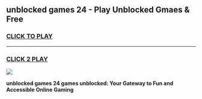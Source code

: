
## unblocked games 24 - Play Unblocked Gmaes & Free
<h3>
<a href="https://premium.freeplayer.one?title=unblocked_games_24&ref=19F">CLICK TO PLAY</a></h3>
<hr>

<h3>
<a href="https://premium.freeplayer.one?title=unblocked_games_24&ref=19F">CLICK 2 PLAY</a>
  
</h3>

<a href="https://premium.freeplayer.one?title=unblocked_games_24&ref=19F/"><img src="https://clearcache.store/games.png"></a>


**unblocked games 24 games unblocked: Your Gateway to Fun and Accessible Online Gaming**
